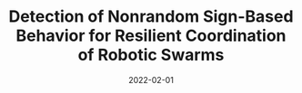 ---
title: "Detection of Nonrandom Sign-Based Behavior for Resilient Coordination of Robotic Swarms"
collection: publications
detail: "disabled"
# permalink: /publication/ResilientSwarm-TRO22
# excerpt: 'This paper is about the number 2. The number 3 is left for future work.'
date: 2022-02-01
venue: 'IEEE Transactions on Robotics ( Volume: 38, Issue: 1, Feb. 2022)'
paperurl: '/files/pdf/Detection_of_Nonrandom_Sign-Based_Behavior_for_Resilient_Coordination_of_Robotic_Swarms'
link: 'https://ieeexplore.ieee.org/abstract/document/9686360'
citation: 'Bonczek, P.J., Peddi, R., Gao, S. and Bezzo, N., 2022. Detection of Nonrandom Sign-Based Behavior for Resilient Coordination of Robotic Swarms. IEEE Transactions on Robotics.'
order_number: 70
---